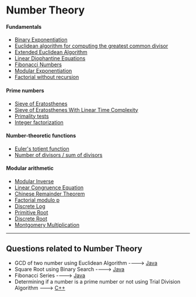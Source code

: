 
 # Number Theory

 #### Fundamentals

- [Binary Exponentiation](https://cp-algorithms.com/algebra/binary-exp.html)
- [Euclidean algorithm for computing the greatest common divisor](https://cp-algorithms.com/algebra/euclid-algorithm.html)
- [Extended Euclidean Algorithm](https://cp-algorithms.com/algebra/extended-euclid-algorithm.html)
- [Linear Diophantine Equations](https://cp-algorithms.com/algebra/linear-diophantine-equation.html)
- [Fibonacci Numbers](https://cp-algorithms.com/algebra/fibonacci-numbers.html)
- [Modular Exponentiation](Code/C++/modular_exponentiation.cpp)
- [Factorial without recursion](https://github.com/Subhangini/Algo-Tree/blob/subh/Code/C%2B%2B/Factorial_without_recursion.cpp)

#### Prime numbers

- [Sieve of Eratosthenes](https://cp-algorithms.com/algebra/sieve-of-eratosthenes.html)
- [Sieve of Eratosthenes With Linear Time Complexity](https://cp-algorithms.com/algebra/prime-sieve-linear.html)
- [Primality tests](https://cp-algorithms.com/algebra/primality_tests.html)
- [Integer factorization]()

#### Number-theoretic functions

- [Euler's totient function](https://cp-algorithms.com/algebra/phi-function.html)
- [Number of divisors / sum of divisors](https://cp-algorithms.com/algebra/divisors.html)

#### Modular arithmetic

- [Modular Inverse](https://cp-algorithms.com/algebra/module-inverse.html)
- [Linear Congruence Equation](https://cp-algorithms.com/algebra/linear_congruence_equation.html)
- [Chinese Remainder Theorem](https://cp-algorithms.com/algebra/chinese-remainder-theorem.html)
- [Factorial modulo p](https://cp-algorithms.com/algebra/factorial-modulo.html)
- [Discrete Log](https://cp-algorithms.com/algebra/factorial-modulo.html)
- [Primitive Root](https://cp-algorithms.com/algebra/primitive-root.html)
- [Discrete Root](https://cp-algorithms.com/algebra/discrete-root.html)
- [Montgomery Multiplication](https://cp-algorithms.com/algebra/montgomery_multiplication.html)

<hr>


## Questions related to Number Theory
- GCD of two number using Euclidean Algorithm ----> [Java](/Code/Java/GCD.java)
- Square Root using Binary Search ----> [Java](Code/Java/sqrt.java)
- Fibonacci Series ----> [Java](/Code/Java/Fibonacci_Series.java)
- Determining if a number is a prime number or not using Trial Division Algorithm ---> [C++](/Code/C++/prime_number.cpp)